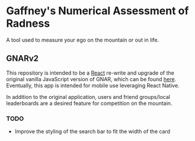 # Gaffney's Numerical Assessment of Radness

A tool used to measure your ego on the mountain or out in life.

## GNARv2

This repository is intended to be a [React](https://reactjs.org/) re-write and upgrade of the original vanilla JavaScript version of GNAR, which can be found [here](https://github.com/joshwa-moellenkamp/GNAR). Eventually, this app is intended for mobile use leveraging React Native.

In addition to the original application, users and friend groups/local leaderboards are a desired feature for competition on the mountain.

### TODO

* Improve the styling of the search bar to fit the width of the card
